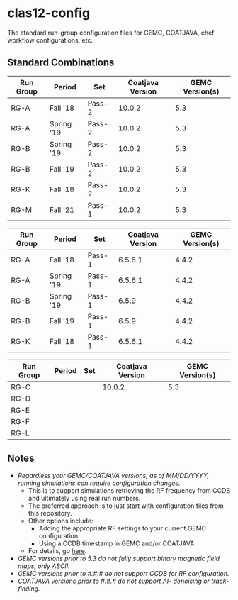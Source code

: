 # clas12-config

The standard run-group configuration files for GEMC, COATJAVA, chef workflow configurations, etc.

## Standard Combinations

Run Group | Period     | Set     | Coatjava Version | GEMC Version(s)
--------- | ---------- | --------| ---------------- | ----------------
RG-A      | Fall '18   | Pass-2  | 10.0.2           | 5.3
RG-A      | Spring '19 | Pass-2  | 10.0.2           | 5.3
RG-B      | Spring '19 | Pass-2  | 10.0.2           | 5.3
RG-B      | Fall '19   | Pass-2  | 10.0.2           | 5.3
RG-K      | Fall '18   | Pass-2  | 10.0.2           | 5.3
RG-M      | Fall '21   | Pass-1  | 10.0.2           | 5.3

Run Group | Period     | Set     | Coatjava Version | GEMC Version(s)
--------- | ---------- | --------| ---------------- | ----------------
RG-A      | Fall '18   | Pass-1  | 6.5.6.1          | 4.4.2
RG-A      | Spring '19 | Pass-1  | 6.5.6.1          | 4.4.2
RG-B      | Spring '19 | Pass-1  | 6.5.9            | 4.4.2
RG-B      | Fall '19   | Pass-1  | 6.5.9            | 4.4.2
RG-K      | Fall '18   | Pass-1  | 6.5.6.1          | 4.4.2

Run Group | Period     | Set     | Coatjava Version | GEMC Version(s)
--------- | ---------- | --------| ---------------- | ----------------
RG-C      |  |         | 10.0.2           | 5.3
RG-D      |  | | |
RG-E      |  | | |
RG-F      |  | | |
RG-L      |  | | |

## Notes

* _Regardless your GEMC/COATJAVA versions, as of MM/DD/YYYY, running simulations can require configuration changes._
  * This is to support simulations retrieving the RF frequency from CCDB and ultimately using real run numbers.
  * The preferred approach is to just start with configuration files from this repository.
  * Other options include:
    * Adding the appropriate RF settings to your current GEMC configuration.
    * Using a CCDB timestamp in GEMC and/or COATJAVA.
  * For details, go [here](rf.md).
* _GEMC versions prior to 5.3 do not fully support binary magnetic field maps, only ASCII._
* _GEMC versions prior to #.#.# do not support CCDB for RF configuration._
* _COATJAVA versions prior to #.#.# do not support AI- denoising or track-finding._
